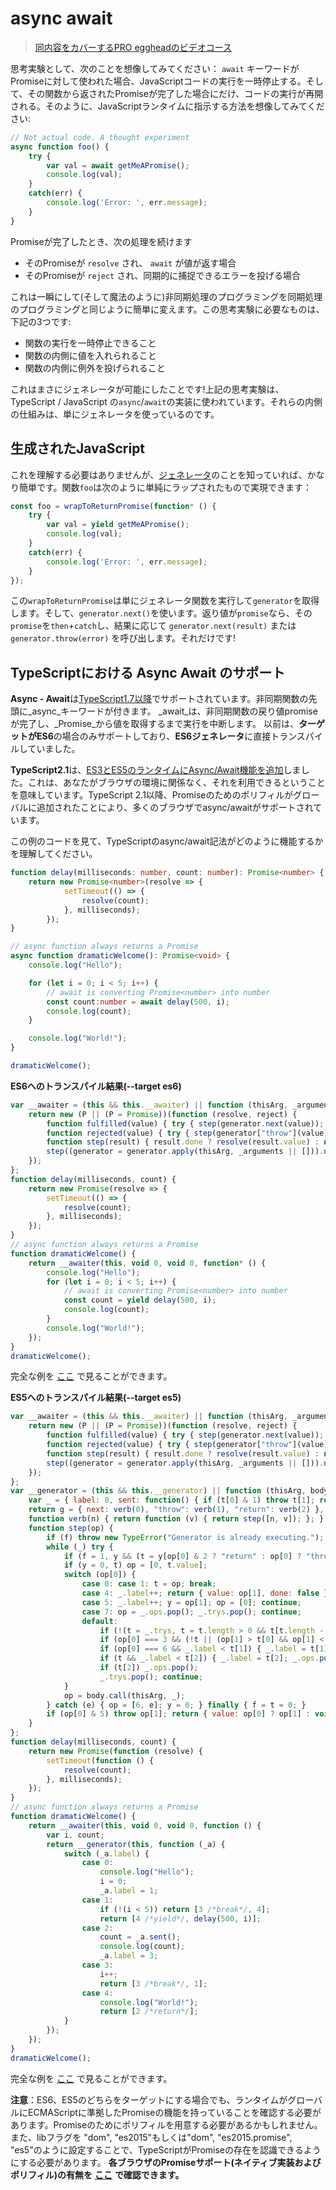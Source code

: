 # async await

> [同内容をカバーするPRO eggheadのビデオコース](https://egghead.io/courses/async-await-using-typescript)

思考実験として、次のことを想像してみてください： `await` キーワードがPromiseに対して使われた場合、JavaScriptコードの実行を一時停止する。そして、その関数から返されたPromiseが完了した場合にだけ、コードの実行が再開される。そのように、JavaScriptランタイムに指示する方法を想像してみてください:

```typescript
// Not actual code. A thought experiment
async function foo() {
    try {
        var val = await getMeAPromise();
        console.log(val);
    }
    catch(err) {
        console.log('Error: ', err.message);
    }
}
```

Promiseが完了したとき、次の処理を続けます

* そのPromiseが `resolve` され、 `await` が値が返す場合
* そのPromiseが `reject` され、同期的に捕捉できるエラーを投げる場合

これは一瞬にして\(そして魔法のように\)非同期処理のプログラミングを同期処理のプログラミングと同じように簡単に変えます。この思考実験に必要なものは、下記の3つです:

* 関数の実行を一時停止できること
* 関数の内側に値を入れられること
* 関数の内側に例外を投げられること

これはまさにジェネレータが可能にしたことです!上記の思考実験は、TypeScript / JavaScript の`async`/`await`の実装に使われています。それらの内側の仕組みは、単にジェネレータを使っているのです。

## 生成されたJavaScript

これを理解する必要はありませんが、[ジェネレータ](generators.md)のことを知っていれば、かなり簡単です。関数`foo`は次のように単純にラップされたもので実現できます：

```typescript
const foo = wrapToReturnPromise(function* () {
    try {
        var val = yield getMeAPromise();
        console.log(val);
    }
    catch(err) {
        console.log('Error: ', err.message);
    }
});
```

この`wrapToReturnPromise`は単にジェネレータ関数を実行して`generator`を取得します。そして、`generator.next()`を使います。返り値が`promise`なら、その`promise`を`then`+`catch`し、結果に応じて `generator.next(result)` または `generator.throw(error)` を呼び出します。それだけです!

## TypeScriptにおける Async Await のサポート

**Async - Await**は[TypeScript1.7以降](https://www.typescriptlang.org/docs/handbook/release-notes/typescript-1-7.html)でサポートされています。非同期関数の先頭に_async_キーワードが付きます。 _await_は、非同期関数の戻り値promiseが完了し、_Promise_から値を取得するまで実行を中断します。 以前は、**ターゲットがES6**の場合のみサポートしており、**ES6ジェネレータ**に直接トランスパイルしていました。

**TypeScript2.1**は、[ES3とES5のランタイムにAsync/Await機能を追加](https://www.typescriptlang.org/docs/handbook/release-notes/typescript-2-1.html)しました。これは、あなたがブラウザの環境に関係なく、それを利用できるということを意味しています。TypeScript 2.1以降、Promiseのためのポリフィルがグローバルに追加されたことにより、多くのブラウザでasync/awaitがサポートされています。

この例のコードを見て、TypeScriptのasync/await記法がどのように機能するかを理解してください。

```typescript
function delay(milliseconds: number, count: number): Promise<number> {
    return new Promise<number>(resolve => {
            setTimeout(() => {
                resolve(count);
            }, milliseconds);
        });
}

// async function always returns a Promise
async function dramaticWelcome(): Promise<void> {
    console.log("Hello");

    for (let i = 0; i < 5; i++) {
        // await is converting Promise<number> into number
        const count:number = await delay(500, i);
        console.log(count);
    }

    console.log("World!");
}

dramaticWelcome();
```

**ES6へのトランスパイル結果\(--target es6\)**

```javascript
var __awaiter = (this && this.__awaiter) || function (thisArg, _arguments, P, generator) {
    return new (P || (P = Promise))(function (resolve, reject) {
        function fulfilled(value) { try { step(generator.next(value)); } catch (e) { reject(e); } }
        function rejected(value) { try { step(generator["throw"](value)); } catch (e) { reject(e); } }
        function step(result) { result.done ? resolve(result.value) : new P(function (resolve) { resolve(result.value); }).then(fulfilled, rejected); }
        step((generator = generator.apply(thisArg, _arguments || [])).next());
    });
};
function delay(milliseconds, count) {
    return new Promise(resolve => {
        setTimeout(() => {
            resolve(count);
        }, milliseconds);
    });
}
// async function always returns a Promise
function dramaticWelcome() {
    return __awaiter(this, void 0, void 0, function* () {
        console.log("Hello");
        for (let i = 0; i < 5; i++) {
            // await is converting Promise<number> into number
            const count = yield delay(500, i);
            console.log(count);
        }
        console.log("World!");
    });
}
dramaticWelcome();
```

完全な例を [ここ](https://cdn.rawgit.com/basarat/typescript-book/705e4496/code/async-await/es6/asyncAwaitES6.js) で見ることができます。

**ES5へのトランスパイル結果\(--target es5\)**

```javascript
var __awaiter = (this && this.__awaiter) || function (thisArg, _arguments, P, generator) {
    return new (P || (P = Promise))(function (resolve, reject) {
        function fulfilled(value) { try { step(generator.next(value)); } catch (e) { reject(e); } }
        function rejected(value) { try { step(generator["throw"](value)); } catch (e) { reject(e); } }
        function step(result) { result.done ? resolve(result.value) : new P(function (resolve) { resolve(result.value); }).then(fulfilled, rejected); }
        step((generator = generator.apply(thisArg, _arguments || [])).next());
    });
};
var __generator = (this && this.__generator) || function (thisArg, body) {
    var _ = { label: 0, sent: function() { if (t[0] & 1) throw t[1]; return t[1]; }, trys: [], ops: [] }, f, y, t, g;
    return g = { next: verb(0), "throw": verb(1), "return": verb(2) }, typeof Symbol === "function" && (g[Symbol.iterator] = function() { return this; }), g;
    function verb(n) { return function (v) { return step([n, v]); }; }
    function step(op) {
        if (f) throw new TypeError("Generator is already executing.");
        while (_) try {
            if (f = 1, y && (t = y[op[0] & 2 ? "return" : op[0] ? "throw" : "next"]) && !(t = t.call(y, op[1])).done) return t;
            if (y = 0, t) op = [0, t.value];
            switch (op[0]) {
                case 0: case 1: t = op; break;
                case 4: _.label++; return { value: op[1], done: false };
                case 5: _.label++; y = op[1]; op = [0]; continue;
                case 7: op = _.ops.pop(); _.trys.pop(); continue;
                default:
                    if (!(t = _.trys, t = t.length > 0 && t[t.length - 1]) && (op[0] === 6 || op[0] === 2)) { _ = 0; continue; }
                    if (op[0] === 3 && (!t || (op[1] > t[0] && op[1] < t[3]))) { _.label = op[1]; break; }
                    if (op[0] === 6 && _.label < t[1]) { _.label = t[1]; t = op; break; }
                    if (t && _.label < t[2]) { _.label = t[2]; _.ops.push(op); break; }
                    if (t[2]) _.ops.pop();
                    _.trys.pop(); continue;
            }
            op = body.call(thisArg, _);
        } catch (e) { op = [6, e]; y = 0; } finally { f = t = 0; }
        if (op[0] & 5) throw op[1]; return { value: op[0] ? op[1] : void 0, done: true };
    }
};
function delay(milliseconds, count) {
    return new Promise(function (resolve) {
        setTimeout(function () {
            resolve(count);
        }, milliseconds);
    });
}
// async function always returns a Promise
function dramaticWelcome() {
    return __awaiter(this, void 0, void 0, function () {
        var i, count;
        return __generator(this, function (_a) {
            switch (_a.label) {
                case 0:
                    console.log("Hello");
                    i = 0;
                    _a.label = 1;
                case 1:
                    if (!(i < 5)) return [3 /*break*/, 4];
                    return [4 /*yield*/, delay(500, i)];
                case 2:
                    count = _a.sent();
                    console.log(count);
                    _a.label = 3;
                case 3:
                    i++;
                    return [3 /*break*/, 1];
                case 4:
                    console.log("World!");
                    return [2 /*return*/];
            }
        });
    });
}
dramaticWelcome();
```

完全な例を [ここ](https://cdn.rawgit.com/basarat/typescript-book/705e4496/code/async-await/es5/asyncAwaitES5.js) で見ることができます。

**注意**：ES6、ES5のどちらをターゲットにする場合でも、ランタイムがグローバルにECMAScriptに準拠したPromiseの機能を持っていることを確認する必要があります。Promiseのためにポリフィルを用意する必要があるかもしれません。また、libフラグを "dom", "es2015"もしくは"dom", "es2015.promise", "es5"のように設定することで、TypeScriptがPromiseの存在を認識できるようにする必要があります。 **各ブラウザのPromiseサポート\(ネイティブ実装およびポリフィル\)の有無を** [**ここ**](https://kangax.github.io/compat-table/es6/#test-Promise) **で確認できます。**

